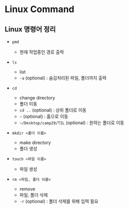 # Linux Command 
## Linux 명령어 정리

- `pmd`
    - 현재 작업중인 경로 출력

- `ls`
    - list
    - `-a` (optional) : 숨김처리된 파일, 폴더까지 출력   
   
- `cd`
    - change directory
    - 폴더 이동
    - `cd ..` (optional) : 상위 폴더로 이동
    - `~` (optional) : 홈으로 이동
    - `~/Desktop/camp29/TIL` (optional) : 원하는 폴더로 이동   
   
- `mkdir <폴더 이름>`
    - make directory
    - 폴더 생성

- `touch <파일 이름>`
    - 파일 생성

- `rm <파일, 폴더 이름>`
    - remove
    - 파일, 폴더 삭제
    - `-r` (optional) : 폴더 삭제를 위해 입력 필요
